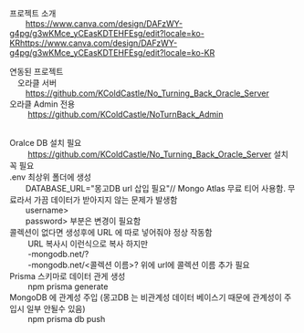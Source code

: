 프로젝트 소개<br/>
&emsp;&emsp;https://www.canva.com/design/DAFzWY-g4pg/g3wKMce_yCEasKDTEHFEsg/edit?locale=ko-KRhttps://www.canva.com/design/DAFzWY-g4pg/g3wKMce_yCEasKDTEHFEsg/edit?locale=ko-KR

연동된 프로젝트 <br/>
  &emsp;오라클 서버 <br/>
    &emsp;&emsp;https://github.com/KColdCastle/No_Turning_Back_Oracle_Server  <br/>
  오라클 Admin 전용 <br/>
   &emsp;&emsp; https://github.com/KColdCastle/NoTurnBack_Admin <br/> <br/>
    
Oralce DB 설치 필요 <br/>
 &emsp;&emsp; https://github.com/KColdCastle/No_Turning_Back_Oracle_Server  설치 꼭 필요 <br/>
.env 최상위 폴더에 생성 <br/>
  &emsp;&emsp;DATABASE_URL="몽고DB url 삽입 필요"// Mongo Atlas 무료 티어 사용함. 무료라서 가끔 데이터가 받아지지 않는 문제가 발생함 <br/>
  &emsp;&emsp;username> <br/>
  &emsp;&emsp;password> 부분은 변경이 필요함 <br/>
  콜렉션이 없다면 생성후에 URL 에 따로 넣어줘야 정상 작동함 <br/>
   &emsp;&emsp; URL 복사시 이런식으로 복사 하지만 <br/>
   &emsp;&emsp;   -mongodb.net/? <br/>
   &emsp;&emsp;   -mongodb.net/<콜렉션 이름>? 위에 url에 콜렉션 이름 추가 필요 <br/>
Prisma 스키마로 데이터 관게 생성 <br/>
 &emsp;&emsp; npm prisma generate <br/>
MongoDB 에 관계성 주입 (몽고DB 는 비관계성 데이터 베이스기 때문에 관계성이 주입시 일부 안될수 있음) <br/>
 &emsp;&emsp; npm prisma db push <br/>


